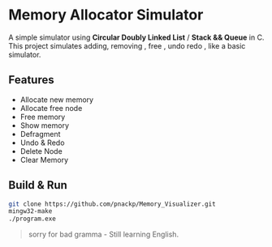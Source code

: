 
# Memory Allocator Simulator

A simple simulator using **Circular Doubly Linked List** / **Stack && Queue**  in C.  
This project simulates adding, removing , free , undo redo , like a basic simulator.

## Features
- Allocate new memory
- Allocate free node
- Free memory
- Show memory
- Defragment
- Undo & Redo
- Delete Node
- Clear Memory

## Build & Run
```bash
git clone https://github.com/pnackp/Memory_Visualizer.git
mingw32-make
./program.exe
```
>sorry for bad gramma - Still learning English.
